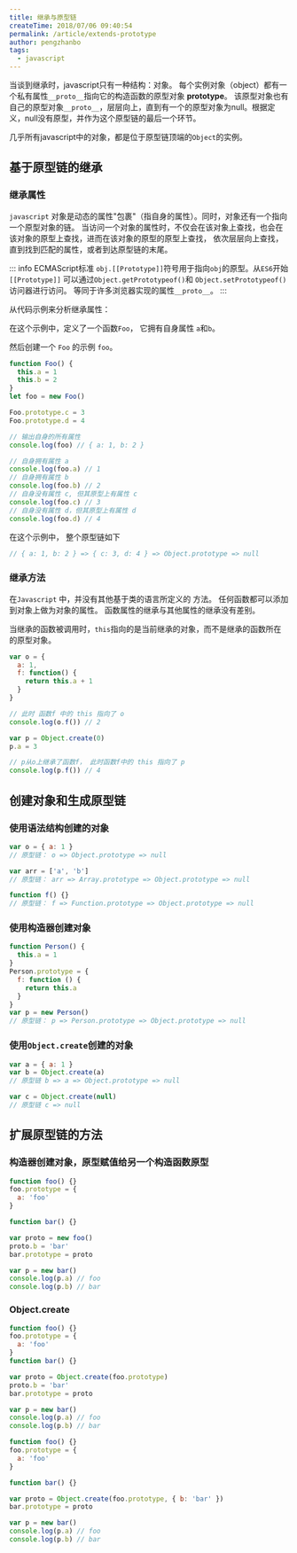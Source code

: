 ```yaml
---
title: 继承与原型链
createTime: 2018/07/06 09:40:54
permalink: /article/extends-prototype
author: pengzhanbo
tags: 
  - javascript
---
```


当谈到继承时，javascript只有一种结构：对象。
每个实例对象（object）都有一个私有属性`__proto__`指向它的构造函数的原型对象 __prototype__。
该原型对象也有自己的原型对象`__proto__`，层层向上，直到有一个的原型对象为null。根据定义，null没有原型，并作为这个原型链的最后一个环节。

<!-- more -->

几乎所有javascript中的对象，都是位于原型链顶端的`Object`的实例。

## 基于原型链的继承

### 继承属性

`javascript` 对象是动态的属性"包裹"（指自身的属性）。同时，对象还有一个指向一个原型对象的链。
当访问一个对象的属性时，不仅会在该对象上查找，也会在该对象的原型上查找，进而在该对象的原型的原型上查找，
依次层层向上查找，直到找到匹配的属性，或者到达原型链的末尾。

::: info ECMAScript标准
`obj.[[Prototype]]`符号用于指向`obj`的原型。从`ES6`开始`[[Prototype]]`
可以通过`Object.getPrototypeof()`和 `Object.setPrototypeof()` 访问器进行访问。
等同于许多浏览器实现的属性`__proto__`。
::: 

从代码示例来分析继承属性：

在这个示例中，定义了一个函数`Foo`， 它拥有自身属性 `a`和`b`。

然后创建一个 `Foo` 的示例 `foo`。
``` js
function Foo() {
  this.a = 1
  this.b = 2
}
let foo = new Foo()

Foo.prototype.c = 3
Foo.prototype.d = 4

// 输出自身的所有属性
console.log(foo) // { a: 1, b: 2 }

// 自身拥有属性 a
console.log(foo.a) // 1
// 自身拥有属性 b
console.log(foo.b) // 2
// 自身没有属性 c, 但其原型上有属性 c
console.log(foo.c) // 3
// 自身没有属性 d，但其原型上有属性 d
console.log(foo.d) // 4

```
在这个示例中， 整个原型链如下
``` js
// { a: 1, b: 2 } => { c: 3, d: 4 } => Object.prototype => null
```

### 继承方法

在`Javascript` 中，并没有其他基于类的语言所定义的 方法。
任何函数都可以添加到对象上做为对象的属性。
函数属性的继承与其他属性的继承没有差别。

当继承的函数被调用时，`this`指向的是当前继承的对象，而不是继承的函数所在的原型对象。

``` js
var o = {
  a: 1,
  f: function() {
    return this.a + 1
  }
}

// 此时 函数f 中的 this 指向了 o
console.log(o.f()) // 2

var p = Object.create(0)
p.a = 3

// p从o上继承了函数f， 此时函数f中的 this 指向了 p
console.log(p.f()) // 4
```

## 创建对象和生成原型链

### 使用语法结构创建的对象
``` js
var o = { a: 1 }
// 原型链： o => Object.prototype => null

var arr = ['a', 'b']
// 原型链： arr => Array.prototype => Object.prototype => null

function f() {}
// 原型链： f => Function.prototype => Object.prototype => null
```

### 使用构造器创建对象
``` js
function Person() {
  this.a = 1
}
Person.prototype = {
  f: function () {
    return this.a
  }
}
var p = new Person()
// 原型链： p => Person.prototype => Object.prototype => null
```

### 使用`Object.create`创建的对象
``` js
var a = { a: 1 }
var b = Object.create(a)
// 原型链 b => a => Object.prototype => null

var c = Object.create(null)
// 原型链 c => null
```


## 扩展原型链的方法

### 构造器创建对象，原型赋值给另一个构造函数原型
``` js
function foo() {}
foo.prototype = {
  a: 'foo'
}

function bar() {}

var proto = new foo()
proto.b = 'bar'
bar.prototype = proto

var p = new bar()
console.log(p.a) // foo
console.log(p.b) // bar
```

### Object.create
``` js
function foo() {}
foo.prototype = {
  a: 'foo'
}
function bar() {}

var proto = Object.create(foo.prototype)
proto.b = 'bar'
bar.prototype = proto

var p = new bar()
console.log(p.a) // foo
console.log(p.b) // bar

```

``` js
function foo() {}
foo.prototype = {
  a: 'foo'
}

function bar() {}

var proto = Object.create(foo.prototype, { b: 'bar' })
bar.prototype = proto

var p = new bar()
console.log(p.a) // foo
console.log(p.b) // bar
```

